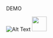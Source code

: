 DEMO

![Alt Text](https://im.ezgif.com/tmp/ezgif-1-268f35921b.gif)
<img src="https://im.ezgif.com/tmp/ezgif-1-268f35921b.gif" width="40" height="40" />
